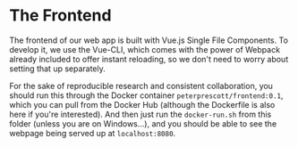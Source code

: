 # The Frontend

The frontend of our web app is built with Vue.js Single File Components. To develop it, we use the Vue-CLI, which comes with the power of Webpack already included to offer instant reloading, so we don't need to worry about setting that up separately.

For the sake of reproducible research and consistent collaboration, you should run this through the Docker container `peterprescott/frontend:0.1`, which you can pull from the Docker Hub (although the Dockerfile is also here if you're interested). And then just run the `docker-run.sh` from this folder (unless you are on Windows...), and you should be able to see the webpage being served up at `localhost:8080`.
